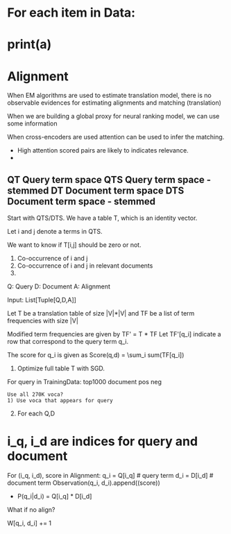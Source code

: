 


# For each item in Data:
#     print(a)
#
#
#
#
# Alignment

When EM algorithms are used to estimate translation model, there is no observable evidences for estimating
alignments and matching (translation)

When we are building a global proxy for neural ranking model, we can use some information

When cross-encoders are used attention can be used to infer the matching.
- High attention scored pairs are likely to indicates relevance.
-
QT Query term space
QTS Query term space - stemmed
DT Document term space
DTS Document term space - stemmed
-
Start with QTS/DTS.
We have a table T, which is an identity vector.

Let i and j denote a terms in QTS.

We want to know if T[i,j] should be zero or not.

1) Co-occurrence of i and j
2) Co-occurrence of i and j in relevant documents
3)


Q: Query
D: Document
A: Alignment

Input: List[Tuple[Q,D,A]]

Let T be a translation table of size |V|*|V| and TF be a list of term frequencies with size |V|

Modified term frequencies are given by
TF' = T * TF
Let TF'[q_i] indicate a row that correspond to the query term q_i.

The score for q_i is given as
   Score(q,d) = \sum_i sum(TF[q_i])

1) Optimize full table T with SGD.


For query in TrainingData:
    top1000 document
    pos
    neg


    Use all 270K voca?
    1) Use voca that appears for query



2) For each Q,D


# i_q, i_d are indices for query and document
For (i_q, i_d), score in Alignment:
   q_i = Q[i_q] # query term
   d_i = D[i_d] # document term
   Observation(q_i, d_i).append((score))
   * P(q_i|d_i) = Q[i_q] * D[i_d]

What if no align?

W[q_i, d_i] += 1





